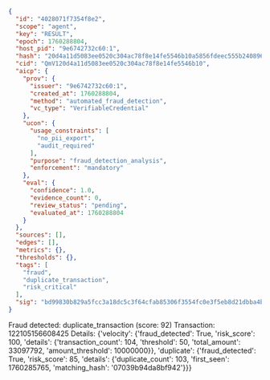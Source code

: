 ```json
{
  "id": "4028071f7354f8e2",
  "scope": "agent",
  "key": "RESULT",
  "epoch": 1760288804,
  "host_pid": "9e6742732c60:1",
  "hash": "20d4a11d5083ee0520c304ac78f8e14fe5546b10a5856fdeec555b24089638c1",
  "cid": "QmV120d4a11d5083ee0520c304ac78f8e14fe5546b10",
  "aicp": {
    "prov": {
      "issuer": "9e6742732c60:1",
      "created_at": 1760288804,
      "method": "automated_fraud_detection",
      "vc_type": "VerifiableCredential"
    },
    "ucon": {
      "usage_constraints": [
        "no_pii_export",
        "audit_required"
      ],
      "purpose": "fraud_detection_analysis",
      "enforcement": "mandatory"
    },
    "eval": {
      "confidence": 1.0,
      "evidence_count": 0,
      "review_status": "pending",
      "evaluated_at": 1760288804
    }
  },
  "sources": [],
  "edges": [],
  "metrics": {},
  "thresholds": {},
  "tags": [
    "fraud",
    "duplicate_transaction",
    "risk_critical"
  ],
  "sig": "bd99830b829a5fcc3a18dc5c3f64cfab85306f3554fc0e3f5eb8d21dbba4b1ae"
}
```

Fraud detected: duplicate_transaction (score: 92)
Transaction: 122105156608425
Details: {'velocity': {'fraud_detected': True, 'risk_score': 100, 'details': {'transaction_count': 104, 'threshold': 50, 'total_amount': 33097792, 'amount_threshold': 10000000}}, 'duplicate': {'fraud_detected': True, 'risk_score': 85, 'details': {'duplicate_count': 103, 'first_seen': 1760285765, 'matching_hash': '07039b94da8bf942'}}}